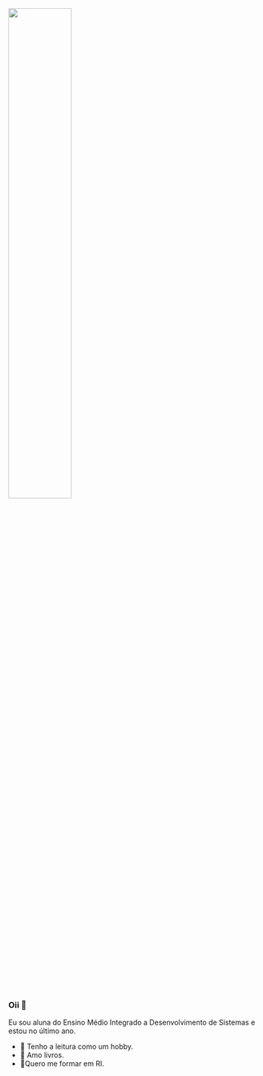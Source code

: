 <img width="50%" src="https://imagensemoldes.com.br/wp-content/uploads/2020/09/Desenho-Livros-PNG-1024x904.png">

### Oii 👋
Eu sou aluna do Ensino Médio Integrado a Desenvolvimento de Sistemas e estou no último ano.
- 🌟 Tenho a leitura como um hobby.
- 🌟 Amo livros.
- 🌟Quero me formar em RI.

